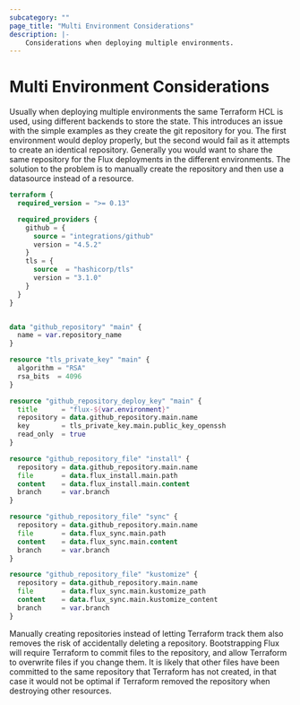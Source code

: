 ```yaml
---
subcategory: ""
page_title: "Multi Environment Considerations"
description: |-
    Considerations when deploying multiple environments.
---
```


# Multi Environment Considerations

Usually when deploying multiple environments the same Terraform HCL is used, using different backends to store the state.
This introduces an issue with the simple examples as they create the git repository for you. The first environment would
deploy properly, but the second would fail as it attempts to create an identical repository. Generally you would want
to share the same repository for the Flux deployments in the different environments. The solution to the problem is
to manually create the repository and then use a datasource instead of a resource.

```terraform
terraform {
  required_version = ">= 0.13"

  required_providers {
    github = {
      source = "integrations/github"
      version = "4.5.2"
    }
    tls = {
      source  = "hashicorp/tls"
      version = "3.1.0"
    }
  }
}


data "github_repository" "main" {
  name = var.repository_name
}

resource "tls_private_key" "main" {
  algorithm = "RSA"
  rsa_bits  = 4096
}

resource "github_repository_deploy_key" "main" {
  title      = "flux-${var.environment}"
  repository = data.github_repository.main.name
  key        = tls_private_key.main.public_key_openssh
  read_only  = true
}

resource "github_repository_file" "install" {
  repository = data.github_repository.main.name
  file       = data.flux_install.main.path
  content    = data.flux_install.main.content
  branch     = var.branch
}

resource "github_repository_file" "sync" {
  repository = data.github_repository.main.name
  file       = data.flux_sync.main.path
  content    = data.flux_sync.main.content
  branch     = var.branch
}

resource "github_repository_file" "kustomize" {
  repository = data.github_repository.main.name
  file       = data.flux_sync.main.kustomize_path
  content    = data.flux_sync.main.kustomize_content
  branch     = var.branch
}
```

Manually creating repositories instead of letting Terraform track them also removes the risk of accidentally deleting
a repository. Bootstrapping Flux will require Terraform to commit files to the repository, and allow Terraform to
overwrite files if you change them. It is likely that other files have been committed to the same repository that
Terraform has not created, in that case it would not be optimal if Terraform removed the repository when
destroying other resources.

